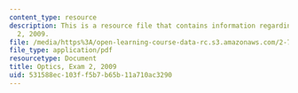 ```yaml
---
content_type: resource
description: This is a resource file that contains information regarding optics exam
  2, 2009.
file: /media/https%3A/open-learning-course-data-rc.s3.amazonaws.com/2-71-optics-spring-2014/531588ec103ff5b7b65b11a710ac3290_MIT2_71S14_s09_quiz2.pdf
file_type: application/pdf
resourcetype: Document
title: Optics, Exam 2, 2009
uid: 531588ec-103f-f5b7-b65b-11a710ac3290
---
```

